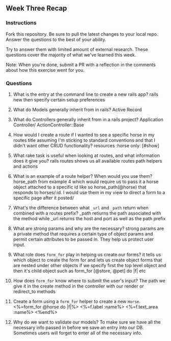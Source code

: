 ## Week Three Recap

### Instructions
Fork this repository. Be sure to pull the latest changes to your local repo. Answer the questions to the best of your ability.

Try to answer them with limited amount of external research. These questions cover the majority of what we've learned this week.

Note: When you're done, submit a PR with a reflection in the comments about how this exercise went for you.

### Questions

1. What is the entry at the command line to create a new rails app?
rails new then specify certain setup preferences
2. What do Models generally inherit from in rails?
Active Record
3. What do Controllers generally inherit from in a rails project?
Application Controller/ ActionController::Base
4. How would I create a route if I wanted to see a specific horse in my routes title assuming I'm sticking to standard conventions and that I didn't want other CRUD functionality?
resources :horse only: [#show]
5. What rake task is useful when looking at routes, and what information does it give you?
rails routes shows us all available routes path helpers and actions
6. What is an example of a route helper? When would you use them?
horse_path from example 4 which would require us to pass it a horse object attached to a specific id like so horse_path(@horse) that responds to horses/:id. I would use them in my view to direct a form to a specific page after it posted/
7. What's the difference between what `_url` and `_path` return when combined with a routes prefix? 
_path retiurns the path associated with the method while _url returns the host and port as well as the path prefix
8. What are strong params and why are the necessary?
strong params are a private method that requires a certain type of object params and permit certain attributes to be passed in. They help us protect user input. 
9. What role does `form_for` play in helping us create our forms?
it tells us which object to create the form for and lets us create object forms that are nested under other objects if we specify first the top level object and then it's child object such as form_for [@store, @pet] do |f| etc
10. How does `form_for` know where to submit the user's input?
The path we give it in the create method in the controller with our render or redirect_to methods
11. Create a form using a `form_for` helper to create a new `Horse`. 
<%=form_for @horse do |f|%>
<%=f.label :name%>
<%=f.text_area :name%>
<%end%>



12. Why do we want to validate our models?
To make sure we have all the necessary info passed in before we save an entry into our DB. Sometimes users will forget to enter all of the necessary info.
